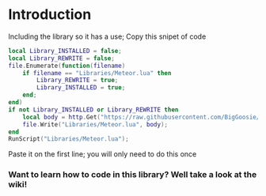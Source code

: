 # Introduction
Including the library so it has a use;
Copy this snipet of code
```lua
local Library_INSTALLED = false;
local Library_REWRITE = false;
file.Enumerate(function(filename)
    if filename == "Libraries/Meteor.lua" then
        Library_REWRITE = true;
        Library_INSTALLED = true;
    end;
end)
if not Library_INSTALLED or Library_REWRITE then
    local body = http.Get("https://raw.githubusercontent.com/BigGoosie/Aimware-GraphicLib/main/GraphicLib.lua");
    file.Write("Libraries/Meteor.lua", body);
end
RunScript("Libraries/Meteor.lua");
```
Paste it on the first line; you will only need to do this once

### Want to learn how to code in this library? Well take a look at the wiki!
